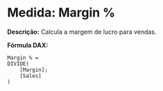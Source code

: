 # Medida: Margin %

**Descrição:** Calcula a margem de lucro para vendas.

**Fórmula DAX:**
```DAX
Margin % = 
DIVIDE(
    [Margin];
    [Sales]
)
